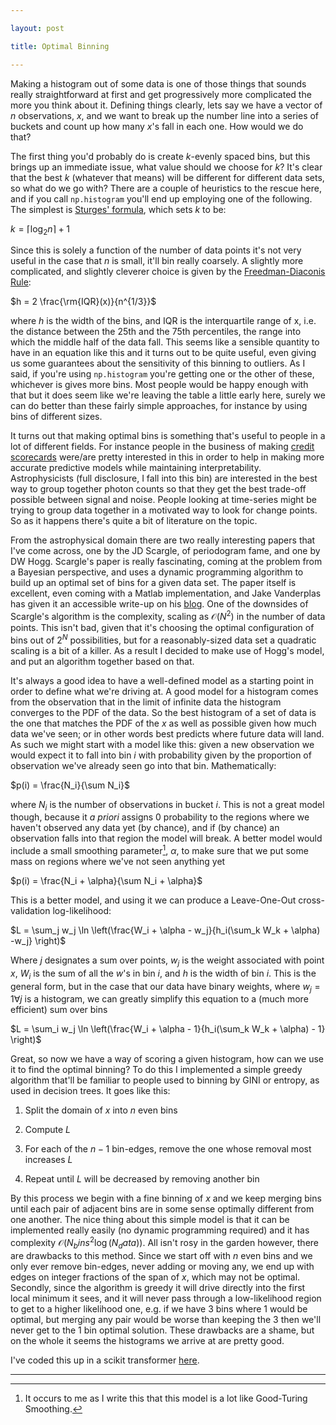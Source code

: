 ```yaml
--- 

layout: post

title: Optimal Binning

---
```


Making a histogram out of some data is one of those things that sounds really straightforward at
first and get progressively more complicated the more you think about it. Defining things clearly,
lets say we have a vector of $n$ observations, $x$, and we want to break up the number line into a
series of buckets and count up how many $x$'s fall in each one. How would we do that? 

The first thing you'd probably do is create $k$-evenly spaced bins, but this brings up an immediate
issue, what value should we choose for $k$? It's clear that the best $k$ (whatever that means) will
be different for different data sets, so what do we go with? There are a couple of heuristics to the
rescue here, and if you call ```np.histogram``` you'll end up employing one of the following. The
simplest is [Sturges' formula](https://doi.org/10.1080%2F01621459.1926.10502161), which sets $k$ to
be:

$k = \lceil \log_2 n\rceil + 1$

Since this is solely a function of the number of data points it's not very useful in the case that
$n$ is small, it'll bin really coarsely. A slightly more complicated, and slightly cleverer choice
is given by the [Freedman-Diaconis Rule](https://doi.org/10.1007%2FBF01025868):

$h = 2 \frac{\rm{IQR}(x)}{n^{1/3}}$

where $h$ is the width of the bins, and IQR is the interquartile range of x, i.e. the distance
between the 25th and the 75th percentiles, the range into which the middle half of the data fall.
This seems like a sensible quantity to have in an equation like this and it turns out to be quite
useful, even giving us some guarantees about the sensitivity of this binning to outliers.       As I
said, if you're using ```np.histogram``` you're getting one or the other of these, whichever is
gives more bins.  Most people would be happy enough with that but it does seem like we're leaving
the table a little early here, surely we can do better than these fairly simple approaches, for
instance by using bins of different sizes.

It turns out that making optimal bins is something that's useful to people in a lot of different
fields. For instance people in the business of making [credit
scorecards](https://en.wikipedia.org/wiki/Credit_scorecards) were/are pretty interested in this in
order to help in making more accurate predictive models while maintaining interpretability.
Astrophysicists (full disclosure, I fall into this bin) are interested in the best way to group
together photon counts so that they get the best trade-off possible between signal and noise.
People looking at time-series might be trying to group data together in a motivated way to look for
change points. So as it happens there's quite a bit of literature on the topic.

From the astrophysical domain there are two really interesting papers that I've come across, one by
the JD Scargle, of periodogram fame, and one by DW Hogg. Scargle's paper is really fascinating,
coming at the problem from a Bayesian perspective, and uses a dynamic programming algorithm to build
up an optimal set of bins for a given data set. The paper itself is excellent, even coming with a
Matlab implementation, and Jake Vanderplas has given it an accessible write-up on his
[blog](https://jakevdp.github.io/blog/2012/09/12/dynamic-programming-in-python/). One of the
downsides of Scargle's algorithm is the complexity, scaling as $\mathcal{O}(N^2)$ in the number of
data points. This isn't bad, given that it's choosing the optimal configuration of bins out of $2^N$
possibilities, but for a reasonably-sized data set a quadratic scaling is a bit of a killer. As a
result I decided to make use of Hogg's model, and put an algorithm together based on that.

It's always a good idea to have a well-defined model as a starting point in order to define what
we're driving at. A good model for a histogram comes from the observation that in the limit of
infinite data the histogram converges to the PDF of the data. So the best histogram of a set of data
is the one that matches the PDF of the $x$ as well as possible given how much data we've seen; or in
other words best predicts where future data will land.  As such we might start with a model like
this: given a new observation we would expect it to fall into bin $i$ with probability given by the
proportion of observation we've already seen go into that bin.  Mathematically:

$p(i) = \frac{N_i}{\sum N_i}$

where $N_i$ is the number of observations in bucket $i$. This is not a great model though, because
it *a priori* assigns 0 probability to the regions where we haven't observed any data yet (by
chance), and if (by chance) an observation falls into that region the model will break. A better
model would include a small smoothing parameter[^1], $\alpha$, to make sure that we put some mass on
regions where we've not seen anything yet

$p(i) = \frac{N_i + \alpha}{\sum N_i + \alpha}$

This is a better model, and using it we can produce a Leave-One-Out cross-validation log-likelihood:

$L = \sum_j w_j \ln \left(\frac{W_i + \alpha - w_j}{h_i(\sum_k W_k + \alpha) -w_j}  \right)$

Where $j$ designates a sum over points, $w_j$ is the weight associated with point $x$, $W_i$ is the
sum of all the $w$'s in bin $i$, and $h$ is the width of bin $i$. This is the general form, but in
the case that our data have binary weights, where $w_j = 1 \forall j$ is a histogram, we can greatly
simplify this equation to a (much more efficient) sum over bins

$L = \sum_i w_j \ln \left(\frac{W_i + \alpha - 1}{h_i(\sum_k W_k + \alpha) - 1}  \right)$ 

Great, so now we have a way of scoring a given histogram, how can we use it to find the optimal
binning? To do this I implemented a simple greedy algorithm that'll be familiar to people used to
binning by GINI or entropy, as used in decision trees. It goes like this:

1) Split the domain of $x$ into $n$ even bins

2) Compute $L$

3) For each of the $n-1$ bin-edges, remove the one whose removal most increases $L$

4) Repeat until $L$ will be decreased by removing another bin

By this process we begin with a fine binning of $x$ and we keep merging bins until each pair of
adjacent bins are in some sense optimally different from one another. The nice thing about this
simple model is that it can be implemented really easily (no dynamic programming required) and it
has complexity $\mathcal{O}(N_bins^2\log(N_data))$. All isn't rosy in the garden however, there are
drawbacks to this method. Since we start off with $n$ even bins and we only ever remove bin-edges,
never adding or moving any, we end up with edges on integer fractions of the span of $x$, which may
not be optimal. Secondly, since the algorithm is greedy it will drive directly into the first local
minimum it sees, and it will never pass through a low-likelihood region to get to a higher
likelihood one, e.g. if we have 3 bins where 1 would be optimal, but merging any pair would be worse
than keeping the 3 then we'll never get to the 1 bin optimal solution. These drawbacks are a shame,
but on the whole it seems the histograms we arrive at are pretty good.

I've coded this up in a scikit transformer [here](https://github.com/neal-o-r/optimal-binning).


--- 

[^1]: It occurs to me as I write this that this model is a lot like Good-Turing Smoothing.


